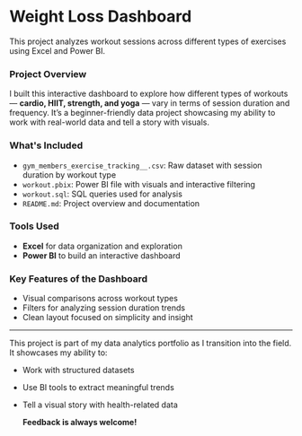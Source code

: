 # Weight Loss Dashboard 

This project analyzes workout sessions across different types of exercises using Excel and Power BI.

### Project Overview
I built this interactive dashboard to explore how different types of workouts — **cardio, HIIT, strength, and yoga** — vary in terms of session duration and frequency. It’s a beginner-friendly data project showcasing my ability to work with real-world data and tell a story with visuals.

### What's Included
- `gym_members_exercise_tracking__.csv`: Raw dataset with session duration by workout type
- `workout.pbix`: Power BI file with visuals and interactive filtering
- `workout.sql`: SQL queries used for analysis 
- `README.md`: Project overview and documentation

### Tools Used
- **Excel** for data organization and exploration
- **Power BI** to build an interactive dashboard

### Key Features of the Dashboard
- Visual comparisons across workout types
- Filters for analyzing session duration trends
- Clean layout focused on simplicity and insight

---

This project is part of my data analytics portfolio as I transition into the field.
It showcases my ability to:
- Work with structured datasets
- Use BI tools to extract meaningful trends
- Tell a visual story with health-related data

  **Feedback is always welcome!**
  

